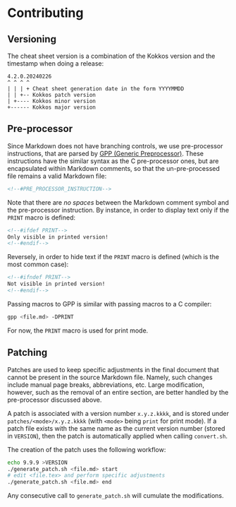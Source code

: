 # Contributing

## Versioning

The cheat sheet version is a combination of the Kokkos version and the timestamp when doing a release:

```
4.2.0.20240226
^ ^ ^ ^
| | | + Cheat sheet generation date in the form YYYYMMDD
| | +-- Kokkos patch version
| +---- Kokkos minor version
+------ Kokkos major version
```

## Pre-processor

Since Markdown does not have branching controls, we use pre-processor instructions, that are parsed by [GPP (Generic Preprocessor)](https://logological.org/gpp).
These instructions have the similar syntax as the C pre-processor ones, but are encapsulated within Markdown comments, so that the un-pre-processed file remains a valid Markdown file:

```md
<!--#PRE_PROCESSOR_INSTRUCTION-->
```

Note that there are *no spaces* between the Markdown comment symbol and the pre-processor instruction.
By instance, in order to display text only if the `PRINT` macro is defined:

```md
<!--#ifdef PRINT-->
Only visible in printed version!
<!--#endif-->
```

Reversely, in order to hide text if the `PRINT` macro is defined (which is the most common case):

```md
<!--#ifndef PRINT-->
Not visible in printed version!
<!--#endif-->
```

Passing macros to GPP is similar with passing macros to a C compiler:

```sh
gpp <file.md> -DPRINT
```

For now, the `PRINT` macro is used for print mode.

## Patching

Patches are used to keep specific adjustments in the final document that cannot be present in the source Markdown file.
Namely, such changes include manual page breaks, abbreviations, etc.
Large modification, however, such as the removal of an entire section, are better handled by the pre-processor discussed above.

A patch is associated with a version number `x.y.z.kkkk`, and is stored under `patches/<mode>/x.y.z.kkkk` (with `<mode>` being `print` for print mode).
If a patch file exists with the same name as the current version number (stored in `VERSION`), then the patch is automatically applied when calling `convert.sh`.

The creation of the patch uses the following workflow:

```sh
echo 9.9.9 >VERSION
./generate_patch.sh <file.md> start
# edit <file.tex> and perform specific adjustments
./generate_patch.sh <file.md> end
```

Any consecutive call to `generate_patch.sh` will cumulate the modifications.

